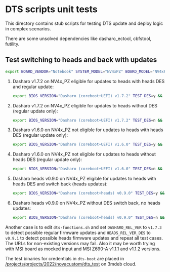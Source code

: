 # DTS scripts unit tests

This directory contains stub scripts for testing DTS update and deploy logic
in complex scenarios.

There are some unsolved dependencies like dasharo_ectool, cbfstool, futility.

## Test switching to heads and back with updates

```bash
export BOARD_VENDOR="Notebook" SYSTEM_MODEL="NV4xPZ" BOARD_MODEL="NV4xPZ"
```

1. Dasharo v1.7.2 on NV4x_PZ eligible for updates to heads with heads DES and
   regular update:

    ```bash
    export BIOS_VERSION="Dasharo (coreboot+UEFI) v1.7.2" TEST_DES=y && source dts-boot
    ```

2. Dasharo v1.7.2 on NV4x_PZ eligible for updates to heads without DES
   (regular update only):

    ```bash
    export BIOS_VERSION="Dasharo (coreboot+UEFI) v1.7.2" TEST_DES=n && source dts-boot
    ```

3. Dasharo v1.6.0 on NV4x_PZ not eligible for updates to heads with heads DES
   (regular update only):

    ```bash
    export BIOS_VERSION="Dasharo (coreboot+UEFI) v1.6.0" TEST_DES=y && source dts-boot
    ```

4. Dasharo v1.6.0 on NV4x_PZ not eligible for updates to heads without heads
   DES (regular update only):

    ```bash
    export BIOS_VERSION="Dasharo (coreboot+UEFI) v1.6.0" TEST_DES=n && source dts-boot
    ```

5. Dasharo heads v0.9.0 on NV4x_PZ eligible for updates to heads with heads
   DES and switch back (heads updates):

    ```bash
    export BIOS_VERSION="Dasharo (coreboot+heads) v0.9.0" TEST_DES=y && source dts-boot
    ```

6. Dasharo heads v0.9.0 on NV4x_PZ without DES switch back, no heads updates:

    ```bash
    export BIOS_VERSION="Dasharo (coreboot+heads) v0.9.0" TEST_DES=n && source dts-boot
    ```

Another case is to edit `dts-functions.sh` and set `DASHARO_REL_VER` to
`v1.7.3` to detect possible regular firmware updates and `HEADS_REL_VER_DES`
to `v0.9.1` to detect possible heads firmware updates and repeat all test
cases. The URLs for non-existing versions may fail. Also it may be worth trying
with MSI board as mocked input and MSI Z690-A v1.1.1 and v1.1.2 versions.

The test binaries for credentials in `dts-boot` are placed in
[/projects/projects/2022/novacustom/dts_test](https://cloud.3mdeb.com/index.php/f/659609)
on 3mdeb cloud.